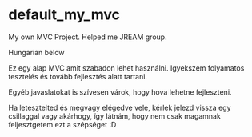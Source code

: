 # default_my_mvc
My own MVC Project. Helped me JREAM group.

Hungarian below

Ez egy alap MVC amit szabadon lehet használni. Igyekszem folyamatos tesztelés és tovább fejlesztés alatt tartani.

Egyéb javaslatokat is szívesen várok, hogy hova lehetne fejleszteni.

Ha letesztelted és megvagy elégedve vele, kérlek jelezd vissza egy csillaggal vagy akárhogy, így látnám, hogy nem csak magamnak feljesztgetem ezt a szépséget :D
